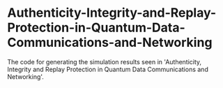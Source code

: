 # Authenticity-Integrity-and-Replay-Protection-in-Quantum-Data-Communications-and-Networking
The code for generating the simulation results seen in 'Authenticity, Integrity and Replay Protection in Quantum Data Communications and Networking'.
